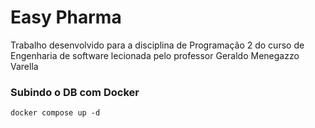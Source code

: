 # Easy Pharma

Trabalho desenvolvido para a disciplina de Programação 2 do curso de Engenharia de software lecionada pelo professor Geraldo Menegazzo Varella

### Subindo o DB com Docker

```
docker compose up -d
```